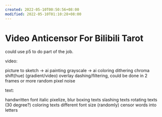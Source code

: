 ```yaml
---
created: 2022-05-10T00:50:56+08:00
modified: 2022-05-10T01:10:28+08:00
---
```


# Video Anticensor For Bilibili Tarot

could use p5 to do part of the job.

video:

picture to sketch -> ai painting
grayscale -> ai coloring
dithering
chroma shift(hue)
(gradient/video) overlay
dashing/filtering, could be done in 2 frames or more
random pixel noise

text:

handwritten font
italic
pixelize, blur
boxing texts
slashing texts
rotating texts (30 degree?)
coloring texts
different font size
(randomly) censor words into letters
